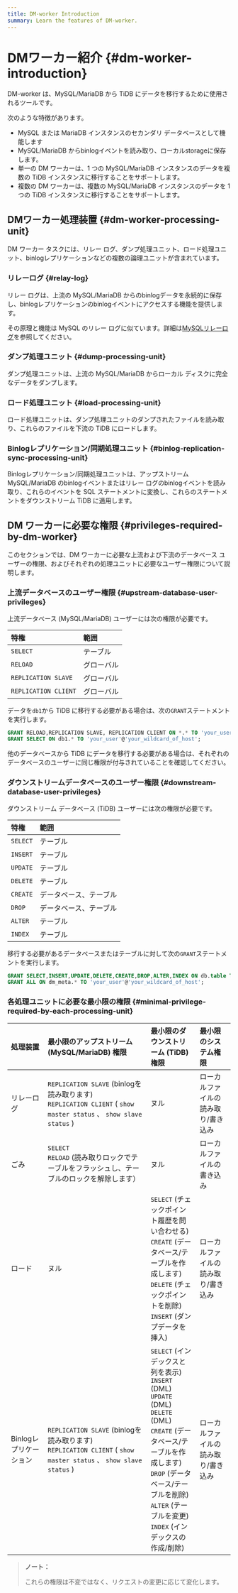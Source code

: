 ```yaml
---
title: DM-worker Introduction
summary: Learn the features of DM-worker.
---
```


# DMワーカー紹介 {#dm-worker-introduction}

DM-worker は、MySQL/MariaDB から TiDB にデータを移行するために使用されるツールです。

次のような特徴があります。

-   MySQL または MariaDB インスタンスのセカンダリ データベースとして機能します
-   MySQL/MariaDB からbinlogイベントを読み取り、ローカルstorageに保存します。
-   単一の DM ワーカーは、1 つの MySQL/MariaDB インスタンスのデータを複数の TiDB インスタンスに移行することをサポートします。
-   複数の DM ワーカーは、複数の MySQL/MariaDB インスタンスのデータを 1 つの TiDB インスタンスに移行することをサポートします。

## DMワーカー処理装置 {#dm-worker-processing-unit}

DM ワーカー タスクには、リレー ログ、ダンプ処理ユニット、ロード処理ユニット、binlogレプリケーションなどの複数の論理ユニットが含まれています。

### リレーログ {#relay-log}

リレー ログは、上流の MySQL/MariaDB からのbinlogデータを永続的に保存し、binlogレプリケーションのbinlogイベントにアクセスする機能を提供します。

その原理と機能は MySQL のリレー ログに似ています。詳細は[<a href="https://dev.mysql.com/doc/refman/5.7/en/replica-logs-relaylog.html">MySQLリレーログ</a>](https://dev.mysql.com/doc/refman/5.7/en/replica-logs-relaylog.html)を参照してください。

### ダンプ処理ユニット {#dump-processing-unit}

ダンプ処理ユニットは、上流の MySQL/MariaDB からローカル ディスクに完全なデータをダンプします。

### ロード処理ユニット {#load-processing-unit}

ロード処理ユニットは、ダンプ処理ユニットのダンプされたファイルを読み取り、これらのファイルを下流の TiDB にロードします。

### Binlogレプリケーション/同期処理ユニット {#binlog-replication-sync-processing-unit}

Binlogレプリケーション/同期処理ユニットは、アップストリーム MySQL/MariaDB のbinlogイベントまたはリレー ログのbinlogイベントを読み取り、これらのイベントを SQL ステートメントに変換し、これらのステートメントをダウンストリーム TiDB に適用します。

## DM ワーカーに必要な権限 {#privileges-required-by-dm-worker}

このセクションでは、DM ワーカーに必要な上流および下流のデータベース ユーザーの権限、およびそれぞれの処理ユニットに必要なユーザー権限について説明します。

### 上流データベースのユーザー権限 {#upstream-database-user-privileges}

上流データベース (MySQL/MariaDB) ユーザーには次の権限が必要です。

| 特権                   | 範囲    |
| :------------------- | :---- |
| `SELECT`             | テーブル  |
| `RELOAD`             | グローバル |
| `REPLICATION SLAVE`  | グローバル |
| `REPLICATION CLIENT` | グローバル |

データを`db1`から TiDB に移行する必要がある場合は、次の`GRANT`ステートメントを実行します。

```sql
GRANT RELOAD,REPLICATION SLAVE, REPLICATION CLIENT ON *.* TO 'your_user'@'your_wildcard_of_host'
GRANT SELECT ON db1.* TO 'your_user'@'your_wildcard_of_host';
```

他のデータベースから TiDB にデータを移行する必要がある場合は、それぞれのデータベースのユーザーに同じ権限が付与されていることを確認してください。

### ダウンストリームデータベースのユーザー権限 {#downstream-database-user-privileges}

ダウンストリーム データベース (TiDB) ユーザーには次の権限が必要です。

| 特権       | 範囲          |
| :------- | :---------- |
| `SELECT` | テーブル        |
| `INSERT` | テーブル        |
| `UPDATE` | テーブル        |
| `DELETE` | テーブル        |
| `CREATE` | データベース、テーブル |
| `DROP`   | データベース、テーブル |
| `ALTER`  | テーブル        |
| `INDEX`  | テーブル        |

移行する必要があるデータベースまたはテーブルに対して次の`GRANT`ステートメントを実行します。

```sql
GRANT SELECT,INSERT,UPDATE,DELETE,CREATE,DROP,ALTER,INDEX ON db.table TO 'your_user'@'your_wildcard_of_host';
GRANT ALL ON dm_meta.* TO 'your_user'@'your_wildcard_of_host';
```

### 各処理ユニットに必要な最小限の権限 {#minimal-privilege-required-by-each-processing-unit}

| 処理装置           | 最小限のアップストリーム (MySQL/MariaDB) 権限                                                                              | 最小限のダウンストリーム (TiDB) 権限                                                                                                                                                                               | 最小限のシステム権限         |
| :------------- | :----------------------------------------------------------------------------------------------------------- | :--------------------------------------------------------------------------------------------------------------------------------------------------------------------------------------------------- | :----------------- |
| リレーログ          | `REPLICATION SLAVE` (binlogを読み取ります)<br/> `REPLICATION CLIENT` ( `show master status` 、 `show slave status` ) | ヌル                                                                                                                                                                                                   | ローカルファイルの読み取り/書き込み |
| ごみ             | `SELECT`<br/> `RELOAD` (読み取りロックでテーブルをフラッシュし、テーブルのロックを解除します）                                                  | ヌル                                                                                                                                                                                                   | ローカルファイルの書き込み      |
| ロード            | ヌル                                                                                                           | `SELECT` (チェックポイント履歴を問い合わせる)<br/> `CREATE` (データベース/テーブルを作成します)<br/> `DELETE` (チェックポイントを削除)<br/> `INSERT` (ダンプデータを挿入)                                                                                 | ローカルファイルの読み取り/書き込み |
| Binlogレプリケーション | `REPLICATION SLAVE` (binlogを読み取ります)<br/> `REPLICATION CLIENT` ( `show master status` 、 `show slave status` ) | `SELECT` (インデックスと列を表示)<br/> `INSERT` (DML)<br/> `UPDATE` (DML)<br/> `DELETE` (DML)<br/> `CREATE` (データベース/テーブルを作成します)<br/> `DROP` (データベース/テーブルを削除)<br/> `ALTER` (テーブルを変更)<br/> `INDEX` (インデックスの作成/削除) | ローカルファイルの読み取り/書き込み |

> **ノート：**
>
> これらの権限は不変ではなく、リクエストの変更に応じて変化します。
